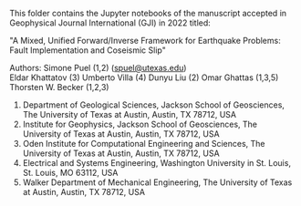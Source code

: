 This folder contains the Jupyter notebooks of the manuscript accepted in Geophysical Journal International (GJI) in 2022 titled:
 
"A Mixed, Unified Forward/Inverse Framework for Earthquake Problems: Fault Implementation and Coseismic Slip"

Authors:
Simone Puel (1,2) (spuel@utexas.edu)                             
Eldar Khattatov (3)
Umberto Villa (4)
Dunyu Liu (2)
Omar Ghattas (1,3,5)
Thorsten W. Becker (1,2,3)

1) Department of Geological Sciences, Jackson School of Geosciences, The University of Texas at Austin, Austin, TX 78712, USA 
2) Institute for Geophysics, Jackson School of Geosciences, The University of Texas at Austin, Austin, TX 78712, USA 
3) Oden Institute for Computational Engineering and Sciences, The University of Texas at Austin, Austin, TX 78712, USA 
4) Electrical and Systems Engineering, Washington University in St. Louis, St. Louis, MO 63112, USA 
5) Walker Department of Mechanical Engineering, The University of Texas at Austin, Austin, TX 78712, USA

